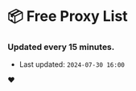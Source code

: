 # :package: Free Proxy List
### Updated every 15 minutes.

- Last updated: `2024-07-30 16:00`

:heart:
